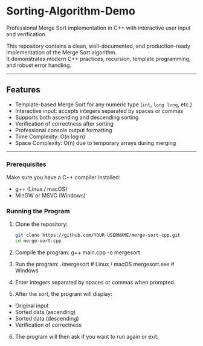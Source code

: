 # Sorting-Algorithm-Demo
Professional Merge Sort implementation in C++ with interactive user input and verification.  

This repository contains a clean, well-documented, and production-ready implementation of the Merge Sort algorithm.  
It demonstrates modern C++ practices, recursion, template programming, and robust error handling.

---

## Features
- Template-based Merge Sort for any numeric type (`int`, `long long`, etc.)  
- Interactive input: accepts integers separated by spaces or commas  
- Supports both ascending and descending sorting  
- Verification of correctness after sorting  
- Professional console output formatting  
- Time Complexity: O(n log n)  
- Space Complexity: O(n) due to temporary arrays during merging  

---

### Prerequisites
Make sure you have a C++ compiler installed:  
- g++ (Linux / macOS)  
- MinGW or MSVC (Windows)

### Running the Program
1. Clone the repository:
   ```bash
   git clone https://github.com/YOUR-USERNAME/merge-sort-cpp.git
   cd merge-sort-cpp

2. Compile the program:
g++ main.cpp -o mergesort

3. Run the program:
./mergesort       # Linux / macOS
mergesort.exe     # Windows

4. Enter integers separated by spaces or commas when prompted.
   
5. After the sort, the program will display:
- Original input
- Sorted data (ascending)
- Sorted data (descending)
- Verification of correctness

6. The program will then ask if you want to run again or exit.

